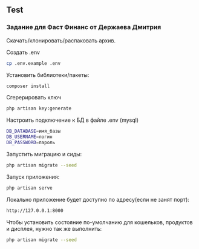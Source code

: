 ## Test
### Задание для Фаст Финанс от Держаева Дмитрия

Скачать/клонировать/распаковать архив.

Создать .env
```sh
cp .env.example .env
```

Установить библиотеки/пакеты:
```sh
composer install
```

Сгерерировать ключ
```sh
php artisan key:generate
```

Настроить подключение к БД в файле .env (mysql)

```sh
DB_DATABASE=имя_базы
DB_USERNAME=логин
DB_PASSWORD=пароль
```

Запустить миграцию и сиды:

```sh
php artisan migrate --seed
```

Запуск приложения:
```sh
php artisan serve
```

Локально приложение будет доступно по адресу(если не занят порт):
```sh
http://127.0.0.1:8000
```

Чтобы установить состояние по-умолчанию для кошельков, продуктов и дисплея, нужно так же выполнить:
```sh
php artisan migrate --seed
```